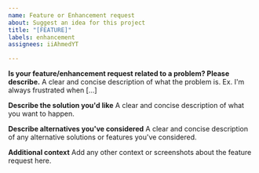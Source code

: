 ```yaml
---
name: Feature or Enhancement request
about: Suggest an idea for this project
title: "[FEATURE]"
labels: enhancement
assignees: iiAhmedYT

---
```


**Is your feature/enhancement request related to a problem? Please describe.**
A clear and concise description of what the problem is. Ex. I'm always frustrated when [...]

**Describe the solution you'd like**
A clear and concise description of what you want to happen.

**Describe alternatives you've considered**
A clear and concise description of any alternative solutions or features you've considered.

**Additional context**
Add any other context or screenshots about the feature request here.
